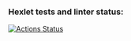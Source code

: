 ### Hexlet tests and linter status:
[![Actions Status](https://github.com/maxcentry/java-project-lvl1/workflows/hexlet-check/badge.svg)](https://github.com/maxcentry/java-project-lvl1/actions)